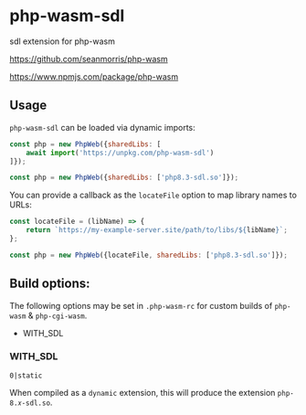 # php-wasm-sdl

sdl extension for php-wasm

https://github.com/seanmorris/php-wasm

https://www.npmjs.com/package/php-wasm

## Usage

`php-wasm-sdl` can be loaded via dynamic imports:

```javascript
const php = new PhpWeb({sharedLibs: [
    await import('https://unpkg.com/php-wasm-sdl')
]});
```

```javascript
const php = new PhpWeb({sharedLibs: ['php8.3-sdl.so']});
```

You can provide a callback as the `locateFile` option to map library names to URLs:

```javascript
const locateFile = (libName) => {
    return `https://my-example-server.site/path/to/libs/${libName}`;
};

const php = new PhpWeb({locateFile, sharedLibs: ['php8.3-sdl.so']});
```

## Build options:

The following options may be set in `.php-wasm-rc` for custom builds of `php-wasm` & `php-cgi-wasm`.

* WITH_SDL

### WITH_SDL

`0|static`

When compiled as a `dynamic` extension, this will produce the extension `php-8.𝑥-sdl.so`.
